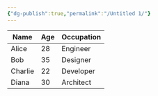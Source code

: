 ```yaml
---
{"dg-publish":true,"permalink":"/Untitled 1/"}
---
```


<table id="sortableTable" class="sortable">
  <thead>
    <tr>
      <th>Name</th>
      <th>Age</th>
      <th>Occupation</th>
    </tr>
  </thead>
<script>
  document.addEventListener("DOMContentLoaded", function() {
    const table = document.getElementById('sortableTable');
    const headers = table.querySelectorAll('th');
    
    headers.forEach((header, index) => {
      header.addEventListener('click', () => {
        const rows = Array.from(table.querySelectorAll('tbody tr'));
        const isAscending = header.classList.contains('asc');
        
        rows.sort((rowA, rowB) => {
          const cellA = rowA.children[index].innerText;
          const cellB = rowB.children[index].innerText;
          
          if (isAscending) {
            return cellA > cellB ? -1 : 1;
          } else {
            return cellA > cellB ? 1 : -1;
          }
        });
        
        rows.forEach(row => table.querySelector('tbody').appendChild(row));
        
        headers.forEach(h => h.classList.remove('asc', 'desc'));
        header.classList.toggle('asc', !isAscending);
        header.classList.toggle('desc', isAscending);
      });
    });
  });
</script>

  <tbody>
    <tr>
      <td>Alice</td>
      <td>28</td>
      <td>Engineer</td>
    </tr>
    <tr>
      <td>Bob</td>
      <td>35</td>
      <td>Designer</td>
    </tr>
    <tr>
      <td>Charlie</td>
      <td>22</td>
      <td>Developer</td>
    </tr>
    <tr>
      <td>Diana</td>
      <td>30</td>
      <td>Architect</td>
    </tr>
  </tbody>
</table>

<script>
  document.addEventListener("DOMContentLoaded", function() {
    const table = document.getElementById('sortableTable');
    const headers = table.querySelectorAll('th');
    
    headers.forEach((header, index) => {
      header.addEventListener('click', () => {
        const rows = Array.from(table.querySelectorAll('tbody tr'));
        const isAscending = header.classList.contains('asc');
        
        rows.sort((rowA, rowB) => {
          const cellA = rowA.children[index].innerText;
          const cellB = rowB.children[index].innerText;
          
          if (isAscending) {
            return cellA > cellB ? -1 : 1;
          } else {
            return cellA > cellB ? 1 : -1;
          }
        });
        
        rows.forEach(row => table.querySelector('tbody').appendChild(row));
        
        headers.forEach(h => h.classList.remove('asc', 'desc'));
        header.classList.toggle('asc', !isAscending);
        header.classList.toggle('desc', isAscending);
      });
    });
  });
</script>
